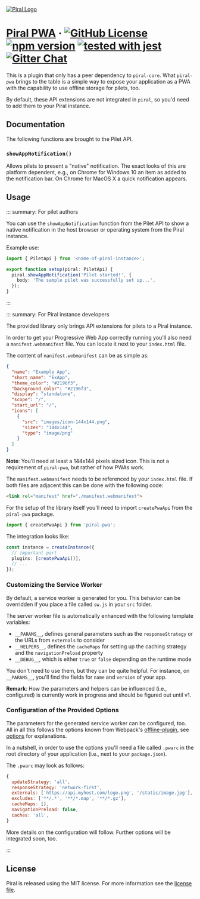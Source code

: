 [![Piral Logo](https://github.com/smapiot/piral/raw/master/docs/assets/logo.png)](https://piral.io)

# [Piral PWA](https://piral.io) &middot; [![GitHub License](https://img.shields.io/badge/license-MIT-blue.svg)](https://github.com/smapiot/piral/blob/master/LICENSE) [![npm version](https://img.shields.io/npm/v/piral-pwa.svg?style=flat)](https://www.npmjs.com/package/piral-pwa) [![tested with jest](https://img.shields.io/badge/tested_with-jest-99424f.svg)](https://jestjs.io) [![Gitter Chat](https://badges.gitter.im/gitterHQ/gitter.png)](https://gitter.im/piral-io/community)

This is a plugin that only has a peer dependency to `piral-core`. What `piral-pwa` brings to the table is a simple way to expose your application as a PWA with the capability to use offline storage for pilets, too.

By default, these API extensions are not integrated in `piral`, so you'd need to add them to your Piral instance.

## Documentation

The following functions are brought to the Pilet API.

### `showAppNotification()`

Allows pilets to present a "native" notification. The exact looks of this are platform dependent, e.g., on Chrome for Windows 10 an item as added to the notification bar. On Chrome for MacOS X a quick notification appears.

## Usage

::: summary: For pilet authors

You can use the `showAppNotification` function from the Pilet API to show a native notification in the host browser or operating system from the Piral instance.

Example use:

```ts
import { PiletApi } from '<name-of-piral-instance>';

export function setup(piral: PiletApi) {
  piral.showAppNotification('Pilet started!', {
    body: 'The sample pilet was successfully set up...',
  });
}
```

:::

::: summary: For Piral instance developers

The provided library only brings API extensions for pilets to a Piral instance.

In order to get your Progressive Web App correctly running you'll also need a `manifest.webmanifest` file. You can locate it next to your `index.html` file.

The content of `manifest.webmanifest` can be as simple as:

```json
{
  "name": "Example App",
  "short_name": "ExApp",
  "theme_color": "#2196f3",
  "background_color": "#2196f3",
  "display": "standalone",
  "scope": "/",
  "start_url": "/",
  "icons": [
    {
      "src": "images/icon-144x144.png",
      "sizes": "144x144",
      "type": "image/png"
    }
  ]
}
```

**Note**: You'll need at least a 144x144 pixels sized icon. This is not a requirement of `piral-pwa`, but rather of how PWAs work.

The `manifest.webmanifest` needs to be referenced by your `index.html` file. If both files are adjacent this can be done with the following code:

```html
<link rel="manifest" href="./manifest.webmanifest">
```

For the setup of the library itself you'll need to import `createPwaApi` from the `piral-pwa` package.

```ts
import { createPwaApi } from 'piral-pwa';
```

The integration looks like:

```ts
const instance = createInstance({
  // important part
  plugins: [createPwaApi()],
  // ...
});
```

### Customizing the Service Worker

By default, a service worker is generated for you. This behavior can be overridden if you place a file called `sw.js` in your `src` folder.

The server worker file is automatically enhanced with the following template variables:

- `__PARAMS__`, defines general parameters such as the `responseStrategy` or the URLs from `externals` to consider
- `__HELPERS__`, defines the `cacheMaps` for setting up the caching strategy and the `navigationPreload` property
- `__DEBUG__`, which is either `true` or `false` depending on the runtime mode

You don't need to use them, but they can be quite helpful. For instance, on `__PARAMS__`, you'll find the fields for `name` and `version` of your app.

**Remark**: How the parameters and helpers can be influenced (i.e., configured) is currently work in progress and should be figured out until v1.

### Configuration of the Provided Options

The parameters for the generated service worker can be configured, too. All in all this follows the options known from Webpack's [offline-plugin](https://github.com/NekR/offline-plugin), see [options](https://github.com/NekR/offline-plugin/blob/master/docs/options.md) for explanations.

In a nutshell, in order to use the options you'll need a file called `.pwarc` in the root directory of your application (i.e., next to your `package.json`).

The `.pwarc` may look as follows:

```js
{
  updateStrategy: 'all',
  responseStrategy: 'network-first',
  externals: ['https://api.myhost.com/logo.png', '/static/image.jpg'],
  excludes: ['**/.*', '**/*.map', '**/*.gz'],
  cacheMaps: [],
  navigationPreload: false,
  caches: 'all',
}
```

More details on the configuration will follow. Further options will be integrated soon, too.

:::

## License

Piral is released using the MIT license. For more information see the [license file](./LICENSE).
